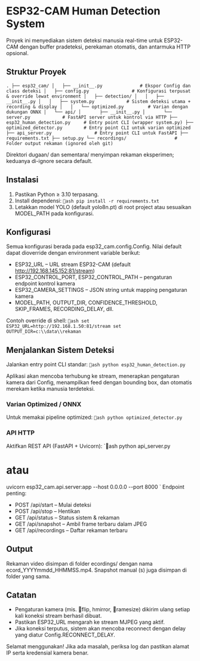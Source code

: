 ﻿# ESP32-CAM Human Detection System

Proyek ini menyediakan sistem deteksi manusia real-time untuk ESP32-CAM dengan buffer pradeteksi, perekaman otomatis, dan antarmuka HTTP opsional.

## Struktur Proyek

`
.
├── esp32_cam/
│   ├── __init__.py              # Ekspor Config dan class deteksi
│   ├── config.py                # Konfigurasi terpusat & override lewat environment
│   ├── detection/
│   │   ├── __init__.py
│   │   ├── system.py            # Sistem deteksi utama + recording & display
│   │   └── optimized.py         # Varian dengan dukungan ONNX
│   └── api/
│       ├── __init__.py
│       └── server.py            # FastAPI server untuk kontrol via HTTP
├── esp32_human_detection.py     # Entry point CLI (wrapper system.py)
├── optimized_detector.py        # Entry point CLI untuk varian optimized
├── api_server.py                # Entry point CLI untuk FastAPI
├── requirements.txt
├── setup.py
└── recordings/                  # Folder output rekaman (ignored oleh git)
`

Direktori dugaan/ dan sementara/ menyimpan rekaman eksperimen; keduanya di-ignore secara default.

## Instalasi

1. Pastikan Python ≥ 3.10 terpasang.
2. Install dependensi:
   `ash
   pip install -r requirements.txt
   `
3. Letakkan model YOLO (default yolo8n.pt) di root project atau sesuaikan MODEL_PATH pada konfigurasi.

## Konfigurasi

Semua konfigurasi berada pada esp32_cam.config.Config. Nilai default dapat dioverride dengan environment variable berikut:

- ESP32_URL – URL stream ESP32-CAM (default http://192.168.145.152:81/stream)
- ESP32_CONTROL_PORT, ESP32_CONTROL_PATH – pengaturan endpoint kontrol kamera
- ESP32_CAMERA_SETTINGS – JSON string untuk mapping pengaturan kamera
- MODEL_PATH, OUTPUT_DIR, CONFIDENCE_THRESHOLD, SKIP_FRAMES, RECORDING_DELAY, dll.

Contoh override di shell:
`ash
set ESP32_URL=http://192.168.1.50:81/stream
set OUTPUT_DIR=c:\\data\\rekaman
`

## Menjalankan Sistem Deteksi

Jalankan entry point CLI standar:
`ash
python esp32_human_detection.py
`

Aplikasi akan mencoba terhubung ke stream, menerapkan pengaturan kamera dari Config, menampilkan feed dengan bounding box, dan otomatis merekam ketika manusia terdeteksi.

### Varian Optimized / ONNX
Untuk memakai pipeline optimized:
`ash
python optimized_detector.py
`

### API HTTP
Aktifkan REST API (FastAPI + Uvicorn):
`ash
python api_server.py
# atau
uvicorn esp32_cam.api.server:app --host 0.0.0.0 --port 8000
`
Endpoint penting:
- POST /api/start – Mulai deteksi
- POST /api/stop – Hentikan
- GET /api/status – Status sistem & rekaman
- GET /api/snapshot – Ambil frame terbaru dalam JPEG
- GET /api/recordings – Daftar rekaman terbaru

## Output

Rekaman video disimpan di folder ecordings/ dengan nama ecord_YYYYmmdd_HHMMSS.mp4. Snapshot manual (s) juga disimpan di folder yang sama.

## Catatan

- Pengaturan kamera (mis. flip, hmirror, ramesize) dikirim ulang setiap kali koneksi stream berhasil dibuat.
- Pastikan ESP32_URL mengarah ke stream MJPEG yang aktif.
- Jika koneksi terputus, sistem akan mencoba reconnect dengan delay yang diatur Config.RECONNECT_DELAY.

Selamat menggunakan! Jika ada masalah, periksa log dan pastikan alamat IP serta kredensial kamera benar.
